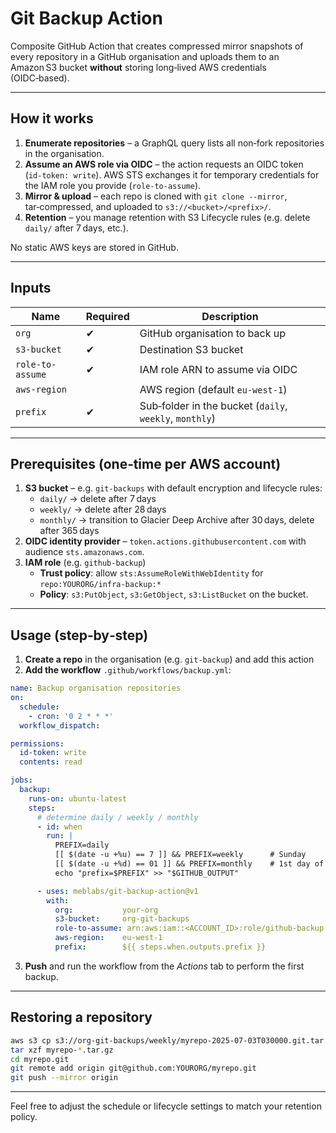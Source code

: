 # Git Backup Action

Composite GitHub Action that creates compressed mirror snapshots of every repository in a GitHub organisation and uploads them to an Amazon S3 bucket **without** storing long‑lived AWS credentials (OIDC‑based).

---

## How it works

1. **Enumerate repositories** – a GraphQL query lists all non‑fork repositories in the organisation.  
2. **Assume an AWS role via OIDC** – the action requests an OIDC token (`id‑token: write`). AWS STS exchanges it for temporary credentials for the IAM role you provide (`role‑to‑assume`).  
3. **Mirror & upload** – each repo is cloned with `git clone --mirror`, tar‑compressed, and uploaded to `s3://<bucket>/<prefix>/`.  
4. **Retention** – you manage retention with S3 Lifecycle rules (e.g. delete `daily/` after 7 days, etc.).

No static AWS keys are stored in GitHub.

---

## Inputs

| Name           | Required | Description                                         |
|----------------|----------|-----------------------------------------------------|
| `org`          | ✔︎       | GitHub organisation to back up                      |
| `s3-bucket`    | ✔︎       | Destination S3 bucket                               |
| `role-to-assume` | ✔︎     | IAM role ARN to assume via OIDC                     |
| `aws-region`   |          | AWS region (default `eu-west-1`)                    |
| `prefix`       | ✔︎       | Sub‑folder in the bucket (`daily`, `weekly`, `monthly`) |

---

## Prerequisites (one‑time per AWS account)

1. **S3 bucket** – e.g. `git-backups` with default encryption and lifecycle rules:  
   * `daily/` → delete after 7 days  
   * `weekly/` → delete after 28 days  
   * `monthly/` → transition to Glacier Deep Archive after 30 days, delete after 365 days  
2. **OIDC identity provider** – `token.actions.githubusercontent.com` with audience `sts.amazonaws.com`.  
3. **IAM role** (e.g. `github-backup`)  
   * **Trust policy**: allow `sts:AssumeRoleWithWebIdentity` for `repo:YOURORG/infra-backup:*`  
   * **Policy**: `s3:PutObject`, `s3:GetObject`, `s3:ListBucket` on the bucket.

---

## Usage (step‑by‑step)

1. **Create a repo** in the organisation (e.g. `git-backup`) and add this action
2. **Add the workflow** `.github/workflows/backup.yml`:

```yaml
name: Backup organisation repositories
on:
  schedule:
    - cron: '0 2 * * *'  
  workflow_dispatch:

permissions:
  id-token: write
  contents: read

jobs:
  backup:
    runs-on: ubuntu-latest
    steps:
      # determine daily / weekly / monthly
      - id: when
        run: |
          PREFIX=daily
          [[ $(date -u +%u) == 7 ]] && PREFIX=weekly      # Sunday
          [[ $(date -u +%d) == 01 ]] && PREFIX=monthly    # 1st day of month
          echo "prefix=$PREFIX" >> "$GITHUB_OUTPUT"

      - uses: meblabs/git-backup-action@v1
        with:
          org:           your-org
          s3-bucket:     org-git-backups
          role-to-assume: arn:aws:iam::<ACCOUNT_ID>:role/github-backup
          aws-region:    eu-west-1
          prefix:        ${{ steps.when.outputs.prefix }}
```

3. **Push** and run the workflow from the *Actions* tab to perform the first backup.

---

## Restoring a repository

```bash
aws s3 cp s3://org-git-backups/weekly/myrepo-2025-07-03T030000.git.tar.gz .
tar xzf myrepo-*.tar.gz
cd myrepo.git
git remote add origin git@github.com:YOURORG/myrepo.git
git push --mirror origin
```

---

Feel free to adjust the schedule or lifecycle settings to match your retention policy.
